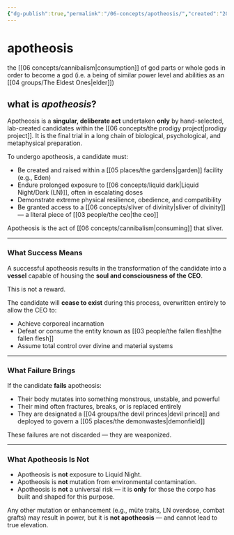 ```yaml
---
{"dg-publish":true,"permalink":"/06-concepts/apotheosis/","created":"2024-12-26T08:27:25.142-06:00","updated":"2025-10-26T21:59:18.274-05:00"}
---
```


# apotheosis

the [[06 concepts/cannibalism\|consumption]] of god parts or whole gods in order to become a god (i.e. a being of similar power level and abilities as an [[04 groups/The Eldest Ones\|elder]])

## what is *apotheosis*?

Apotheosis is a **singular, deliberate act** undertaken **only** by hand-selected, lab-created candidates within the [[06 concepts/the prodigy project\|prodigy project]]. It is the final trial in a long chain of biological, psychological, and metaphysical preparation.

To undergo apotheosis, a candidate must:

- Be created and raised within a [[05 places/the gardens\|garden]] facility (e.g., Eden)
- Endure prolonged exposure to [[06 concepts/liquid dark\|Liquid Night/Dark (LN)]], often in escalating doses
- Demonstrate extreme physical resilience, obedience, and compatibility
- Be granted access to a [[06 concepts/sliver of divinity\|sliver of divinity]] — a literal piece of [[03 people/the ceo\|the ceo]]

Apotheosis is the act of [[06 concepts/cannibalism\|consuming]] that sliver.

---

### What Success Means

A successful apotheosis results in the transformation of the candidate into a **vessel** capable of housing the **soul and consciousness of the CEO**.

This is not a reward.

The candidate will **cease to exist** during this process, overwritten entirely to allow the CEO to:

- Achieve corporeal incarnation
- Defeat or consume the entity known as [[03 people/the fallen flesh\|the fallen flesh]]
- Assume total control over divine and material systems

---

### What Failure Brings

If the candidate **fails** apotheosis:

- Their body mutates into something monstrous, unstable, and powerful
- Their mind often fractures, breaks, or is replaced entirely
- They are designated a [[04 groups/the devil princes\|devil prince]] and deployed to govern a [[05 places/the demonwastes\|demonfield]]

These failures are not discarded — they are weaponized.

---

### What Apotheosis Is Not

- Apotheosis is **not** exposure to Liquid Night.
- Apotheosis is **not** mutation from environmental contamination.
- Apotheosis is **not** a universal risk — it is **only** for those the corpo has built and shaped for this purpose.

Any other mutation or enhancement (e.g., müte traits, LN overdose, combat grafts) may result in power, but it is **not apotheosis** — and cannot lead to true elevation.
